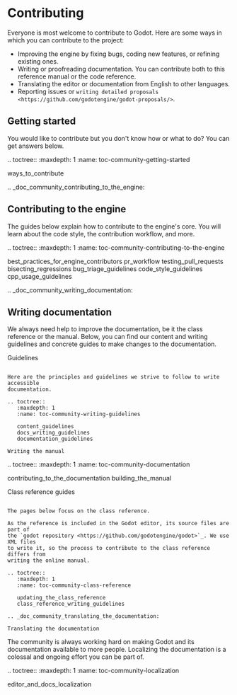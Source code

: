 Contributing
============

Everyone is most welcome to contribute to Godot. Here are some ways in which you
can contribute to the project:

- Improving the engine by fixing bugs, coding new features, or refining existing ones.
- Writing or proofreading documentation. You can contribute both to this
  reference manual or the code reference.
- Translating the editor or documentation from English to other languages.
- Reporting issues or `writing detailed proposals
  <https://github.com/godotengine/godot-proposals/>`.

Getting started
---------------

You would like to contribute but you don't know how or what to do? You can get
answers below.

.. toctree::
   :maxdepth: 1
   :name: toc-community-getting-started

   ways_to_contribute

.. _doc_community_contributing_to_the_engine:

Contributing to the engine
--------------------------

The guides below explain how to contribute to the engine's core. You will learn
about the code style, the contribution workflow, and more.

.. toctree::
   :maxdepth: 1
   :name: toc-community-contributing-to-the-engine

   best_practices_for_engine_contributors
   pr_workflow
   testing_pull_requests
   bisecting_regressions
   bug_triage_guidelines
   code_style_guidelines
   cpp_usage_guidelines

.. _doc_community_writing_documentation:

Writing documentation
---------------------

We always need help to improve the documentation, be it the class reference or
the manual. Below, you can find our content and writing guidelines and
concrete guides to make changes to the documentation.

Guidelines
~~~~~~~~~~

Here are the principles and guidelines we strive to follow to write accessible
documentation.

.. toctree::
   :maxdepth: 1
   :name: toc-community-writing-guidelines

   content_guidelines
   docs_writing_guidelines
   documentation_guidelines

Writing the manual
~~~~~~~~~~~~~~~~~~

.. toctree::
   :maxdepth: 1
   :name: toc-community-documentation

   contributing_to_the_documentation
   building_the_manual

Class reference guides
~~~~~~~~~~~~~~~~~~~~~~

The pages below focus on the class reference.

As the reference is included in the Godot editor, its source files are part of
the `godot repository <https://github.com/godotengine/godot>`_. We use XML files
to write it, so the process to contribute to the class reference differs from
writing the online manual.

.. toctree::
   :maxdepth: 1
   :name: toc-community-class-reference

   updating_the_class_reference
   class_reference_writing_guidelines

.. _doc_community_translating_the_documentation:

Translating the documentation
~~~~~~~~~~~~~~~~~~~~~~~~~~~~~

The community is always working hard on making Godot and its documentation
available to more people. Localizing the documentation is a colossal and ongoing
effort you can be part of.

.. toctree::
   :maxdepth: 1
   :name: toc-community-localization

   editor_and_docs_localization
